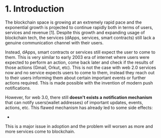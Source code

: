 # 1. Introduction

The blockchain space is growing at an extremely rapid pace and the exponential growth is projected to continue rapidly both in terms of users, services and revenue \[1\]. Despite this growth and expanding usage of blockchain tech, the services \(dApps, services, smart contracts\) still lack a genuine communication channel with their users.

Instead, dApps, smart contracts or services still expect the user to come to them. This is very similar to early 2003 era of internet where users were expected to perform an action, come back later and check if the results of those actions \(Gmail, Orkut, etc\). This is not the case with web 2.0 services now and no service expects users to come to them, instead they reach out to their users informing them about certain important events or further actions required. This is made possible with the invention of modern push notifications.

However, for web 3.0, there still **doesn't exists a** **notification mechanism** that can notify users\(wallet addresses\) of important updates, events, actions, etc. This flawed mechanism has already led to some side effects:

* 


This is a major issue in adoption and the problem will worsen as more and more services come to blockchain.

